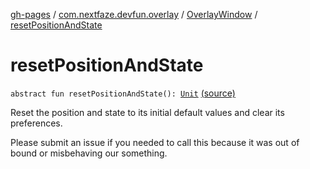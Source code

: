 [gh-pages](../../index.md) / [com.nextfaze.devfun.overlay](../index.md) / [OverlayWindow](index.md) / [resetPositionAndState](./reset-position-and-state.md)

# resetPositionAndState

`abstract fun resetPositionAndState(): `[`Unit`](https://kotlinlang.org/api/latest/jvm/stdlib/kotlin/-unit/index.html) [(source)](https://github.com/NextFaze/dev-fun/tree/master/devfun/src/main/java/com/nextfaze/devfun/overlay/OverlayWindow.kt#L131)

Reset the position and state to its initial default values and clear its preferences.

Please submit an issue if you needed to call this because it was out of bound or misbehaving our something.

